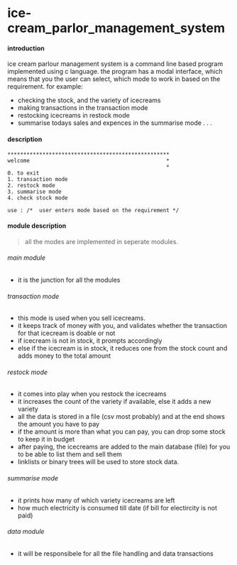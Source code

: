 # ice-cream_parlor_management_system

#### introduction
ice cream parlour management system is a command line based program implemented using c language. the program has a modal interface, which means that you the user can select, which mode to work in based on the requirement. 
for example: 
- checking the stock, and the variety of icecreams
- making transactions in the transaction mode
- restocking icecreams in restock mode
- summarise todays sales and expences in the summarise mode
.
.
.


#### description

```
***************************************************
welcome                                           *
                                                  *
0. to exit
1. transaction mode
2. restock mode
3. summarise mode
4. check stock mode

use : /*  user enters mode based on the requirement */
```


#### module description

> all the modes are implemented in seperate modules.

###### main module
- it is the junction for all the modules

###### transaction mode
- this mode is used when you sell icecreams.
- it keeps track of money with you, and validates whether the transaction for that icecream is doable or not
- if icecream is not in stock, it prompts accordingly
- else if the icecream is in stock, it  reduces one from the stock count and adds money to the total amount

###### restock mode
- it comes into play when you restock the icecreams
- it increases the count of the variety if available, else it adds a new variety
- all the data is stored in a file (csv most probably) and at the end shows the amount you have to pay
- if the amount is more than what you can pay, you can drop some stock to keep it in budget
- after paying, the icecreams are added to the main database (file) for you to be able to list them and sell them
- linklists or binary trees will be used to store stock data.

###### summarise mode
- it prints how many of which variety icecreams are left
- how much electricity is consumed till date (if bill for electircity is not paid)

###### data module
- it will be responsibele for all the file handling and data transactions


